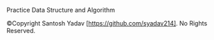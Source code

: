 Practice Data Structure and Algorithm

©Copyright Santosh Yadav [https://github.com/syadav214]. No Rights Reserved.
